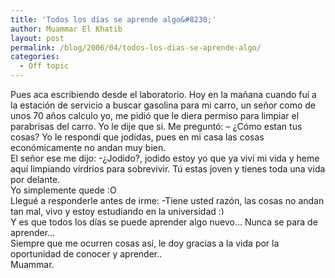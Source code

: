 ```yaml
---
title: 'Todos los días se aprende algo&#8230;'
author: Muammar El Khatib
layout: post
permalink: /blog/2006/04/todos-los-dias-se-aprende-algo/
categories:
  - Off topic
---
```

Pues aca escribiendo desde el laboratorio. Hoy en la mañana cuando fuí a la estación de servicio a buscar gasolina para mi carro, un señor como de unos 70 años calculo yo, me pidió que le diera permiso para limpiar el parabrisas del carro. Yo le dije que si. Me preguntó: &#8211; ¿Cómo estan tus cosas? Yo le respondí que jodidas, pues en mi casa las cosas económicamente no andan muy bien.  
El señor ese me dijo: -¿Jodido?, jodido estoy yo que ya viví mi vida y heme aquí limpiando vírdrios para sobrevivir. Tú estas joven y tienes toda una vida por delante.  
Yo simplemente quede :O  
Llegué a responderle antes de irme: -Tiene usted razón, las cosas no andan tan mal, vivo y estoy estudiando en la universidad <img src="http://muammar.me/blog/wp-includes/images/smilies/simple-smile.png" alt=":)" class="wp-smiley" style="height: 1em; max-height: 1em;" />  
Y es que todos los días se puede aprender algo nuevo&#8230; Nunca se para de aprender&#8230;  
Siempre que me ocurren cosas así, le doy gracias a la vida por la oportunidad de conocer y aprender..  
Muammar.